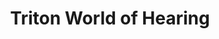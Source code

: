 ---
title: "Triton World of Hearing"
url: /wellington-central-wellington/triton-world-of-hearing/
shop: Hörgeräte
---